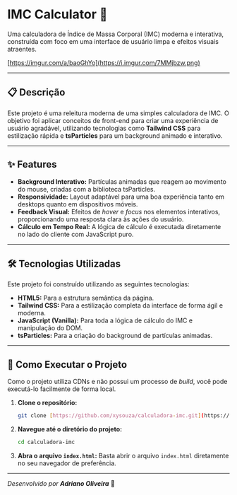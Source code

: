 # IMC Calculator 🚀

Uma calculadora de Índice de Massa Corporal (IMC) moderna e interativa, construída com foco em uma interface de usuário limpa e efeitos visuais atraentes.

[https://imgur.com/a/baoGhYo](https://i.imgur.com/7MMjbzw.png)

---

## 📋 Descrição

Este projeto é uma releitura moderna de uma simples calculadora de IMC. O objetivo foi aplicar conceitos de front-end para criar uma experiência de usuário agradável, utilizando tecnologias como **Tailwind CSS** para estilização rápida e **tsParticles** para um background animado e interativo.

---

## ✨ Features

-   **Background Interativo:** Partículas animadas que reagem ao movimento do mouse, criadas com a biblioteca tsParticles.
-   **Responsividade:** Layout adaptável para uma boa experiência tanto em desktops quanto em dispositivos móveis.
-   **Feedback Visual:** Efeitos de *hover* e *focus* nos elementos interativos, proporcionando uma resposta clara às ações do usuário.
-   **Cálculo em Tempo Real:** A lógica de cálculo é executada diretamente no lado do cliente com JavaScript puro.

---

## 🛠️ Tecnologias Utilizadas

Este projeto foi construído utilizando as seguintes tecnologias:

-   **HTML5:** Para a estrutura semântica da página.
-   **Tailwind CSS:** Para a estilização completa da interface de forma ágil e moderna.
-   **JavaScript (Vanilla):** Para toda a lógica de cálculo do IMC e manipulação do DOM.
-   **tsParticles:** Para a criação do background de partículas animadas.

---

## 🚀 Como Executar o Projeto

Como o projeto utiliza CDNs e não possui um processo de *build*, você pode executá-lo facilmente de forma local.

1.  **Clone o repositório:**
    ```bash
    git clone [https://github.com/xysouza/calculadora-imc.git](https://github.com/xysouza/calculadora-imc.git)
    ```

2.  **Navegue até o diretório do projeto:**
    ```bash
    cd calculadora-imc
    ```

3.  **Abra o arquivo `index.html`:**
    Basta abrir o arquivo `index.html` diretamente no seu navegador de preferência.

---

_Desenvolvido por **Adriano Oliveira**_ 💪
